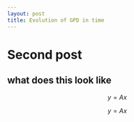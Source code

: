 ```yaml
---
layout: post
title: Evolution of GPD in time
---
```




# Second post

## what does this look like


$$ y = A x $$

$$ y = Ax $$

